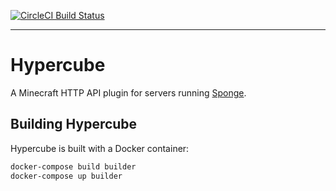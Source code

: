 [![CircleCI Build Status][circleci-build-img]][circleci]

[circleci]: https://circle.com/gh/brennie/hypercube
[circleci-build-img]: https://img.shields.io/circleci/project/github/brennie/hypercube.svg

---

# Hypercube

A Minecraft HTTP API plugin for servers running [Sponge][sponge].

## Building Hypercube

Hypercube is built with a Docker container:

```sh
docker-compose build builder
docker-compose up builder
```


[sponge]: https://www.spongepowered.org/
